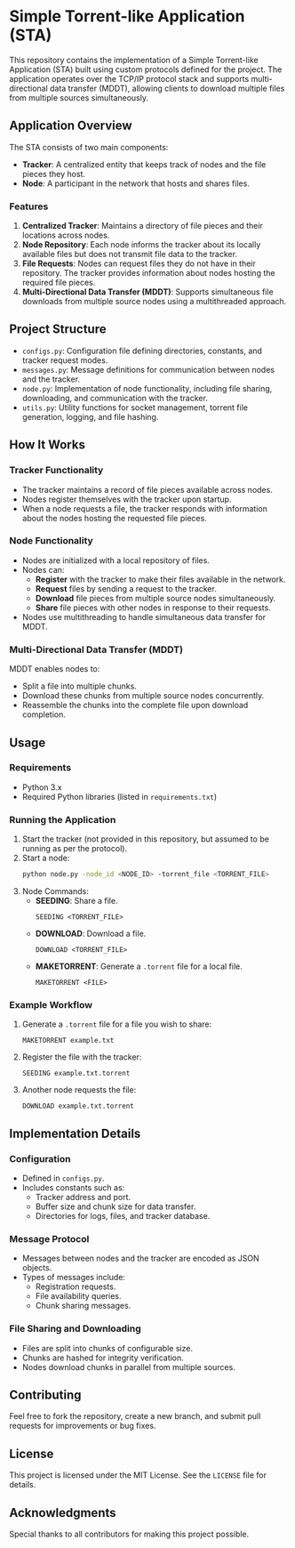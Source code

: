 # Simple Torrent-like Application (STA)

This repository contains the implementation of a Simple Torrent-like Application (STA) built using custom protocols defined for the project. The application operates over the TCP/IP protocol stack and supports multi-directional data transfer (MDDT), allowing clients to download multiple files from multiple sources simultaneously.

## Application Overview

The STA consists of two main components:
- **Tracker**: A centralized entity that keeps track of nodes and the file pieces they host.
- **Node**: A participant in the network that hosts and shares files.

### Features
1. **Centralized Tracker**: Maintains a directory of file pieces and their locations across nodes.
2. **Node Repository**: Each node informs the tracker about its locally available files but does not transmit file data to the tracker.
3. **File Requests**: Nodes can request files they do not have in their repository. The tracker provides information about nodes hosting the required file pieces.
4. **Multi-Directional Data Transfer (MDDT)**: Supports simultaneous file downloads from multiple source nodes using a multithreaded approach.

## Project Structure

- `configs.py`: Configuration file defining directories, constants, and tracker request modes.
- `messages.py`: Message definitions for communication between nodes and the tracker.
- `node.py`: Implementation of node functionality, including file sharing, downloading, and communication with the tracker.
- `utils.py`: Utility functions for socket management, torrent file generation, logging, and file hashing.

## How It Works

### Tracker Functionality
- The tracker maintains a record of file pieces available across nodes.
- Nodes register themselves with the tracker upon startup.
- When a node requests a file, the tracker responds with information about the nodes hosting the requested file pieces.

### Node Functionality
- Nodes are initialized with a local repository of files.
- Nodes can:
  - **Register** with the tracker to make their files available in the network.
  - **Request** files by sending a request to the tracker.
  - **Download** file pieces from multiple source nodes simultaneously.
  - **Share** file pieces with other nodes in response to their requests.
- Nodes use multithreading to handle simultaneous data transfer for MDDT.

### Multi-Directional Data Transfer (MDDT)
MDDT enables nodes to:
- Split a file into multiple chunks.
- Download these chunks from multiple source nodes concurrently.
- Reassemble the chunks into the complete file upon download completion.

## Usage

### Requirements
- Python 3.x
- Required Python libraries (listed in `requirements.txt`)

### Running the Application
1. Start the tracker (not provided in this repository, but assumed to be running as per the protocol).
2. Start a node:
   ```bash
   python node.py -node_id <NODE_ID> -torrent_file <TORRENT_FILE>
   ```
3. Node Commands:
   - **SEEDING**: Share a file.
     ```
     SEEDING <TORRENT_FILE>
     ```
   - **DOWNLOAD**: Download a file.
     ```
     DOWNLOAD <TORRENT_FILE>
     ```
   - **MAKETORRENT**: Generate a `.torrent` file for a local file.
     ```
     MAKETORRENT <FILE>
     ```

### Example Workflow
1. Generate a `.torrent` file for a file you wish to share:
   ```
   MAKETORRENT example.txt
   ```
2. Register the file with the tracker:
   ```
   SEEDING example.txt.torrent
   ```
3. Another node requests the file:
   ```
   DOWNLOAD example.txt.torrent
   ```

## Implementation Details

### Configuration
- Defined in `configs.py`.
- Includes constants such as:
  - Tracker address and port.
  - Buffer size and chunk size for data transfer.
  - Directories for logs, files, and tracker database.

### Message Protocol
- Messages between nodes and the tracker are encoded as JSON objects.
- Types of messages include:
  - Registration requests.
  - File availability queries.
  - Chunk sharing messages.

### File Sharing and Downloading
- Files are split into chunks of configurable size.
- Chunks are hashed for integrity verification.
- Nodes download chunks in parallel from multiple sources.

## Contributing
Feel free to fork the repository, create a new branch, and submit pull requests for improvements or bug fixes.

## License
This project is licensed under the MIT License. See the `LICENSE` file for details.

## Acknowledgments
Special thanks to all contributors for making this project possible.

